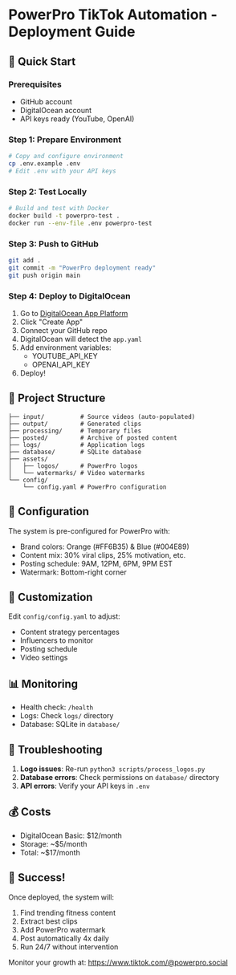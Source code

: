 # PowerPro TikTok Automation - Deployment Guide

## 🚀 Quick Start

### Prerequisites
- GitHub account
- DigitalOcean account
- API keys ready (YouTube, OpenAI)

### Step 1: Prepare Environment
```bash
# Copy and configure environment
cp .env.example .env
# Edit .env with your API keys
```

### Step 2: Test Locally
```bash
# Build and test with Docker
docker build -t powerpro-test .
docker run --env-file .env powerpro-test
```

### Step 3: Push to GitHub
```bash
git add .
git commit -m "PowerPro deployment ready"
git push origin main
```

### Step 4: Deploy to DigitalOcean
1. Go to [DigitalOcean App Platform](https://cloud.digitalocean.com/apps)
2. Click "Create App"
3. Connect your GitHub repo
4. DigitalOcean will detect the `app.yaml`
5. Add environment variables:
   - YOUTUBE_API_KEY
   - OPENAI_API_KEY
6. Deploy!

## 📁 Project Structure
```
├── input/          # Source videos (auto-populated)
├── output/         # Generated clips
├── processing/     # Temporary files
├── posted/         # Archive of posted content
├── logs/           # Application logs
├── database/       # SQLite database
├── assets/
│   ├── logos/      # PowerPro logos
│   └── watermarks/ # Video watermarks
└── config/
    └── config.yaml # PowerPro configuration
```

## 🎯 Configuration
The system is pre-configured for PowerPro with:
- Brand colors: Orange (#FF6B35) & Blue (#004E89)
- Content mix: 30% viral clips, 25% motivation, etc.
- Posting schedule: 9AM, 12PM, 6PM, 9PM EST
- Watermark: Bottom-right corner

## 🔧 Customization
Edit `config/config.yaml` to adjust:
- Content strategy percentages
- Influencers to monitor
- Posting schedule
- Video settings

## 📊 Monitoring
- Health check: `/health`
- Logs: Check `logs/` directory
- Database: SQLite in `database/`

## 🚨 Troubleshooting
1. **Logo issues**: Re-run `python3 scripts/process_logos.py`
2. **Database errors**: Check permissions on `database/` directory
3. **API errors**: Verify your API keys in `.env`

## 💰 Costs
- DigitalOcean Basic: $12/month
- Storage: ~$5/month
- Total: ~$17/month

## 🎉 Success!
Once deployed, the system will:
1. Find trending fitness content
2. Extract best clips
3. Add PowerPro watermark
4. Post automatically 4x daily
5. Run 24/7 without intervention

Monitor your growth at: https://www.tiktok.com/@powerpro.social